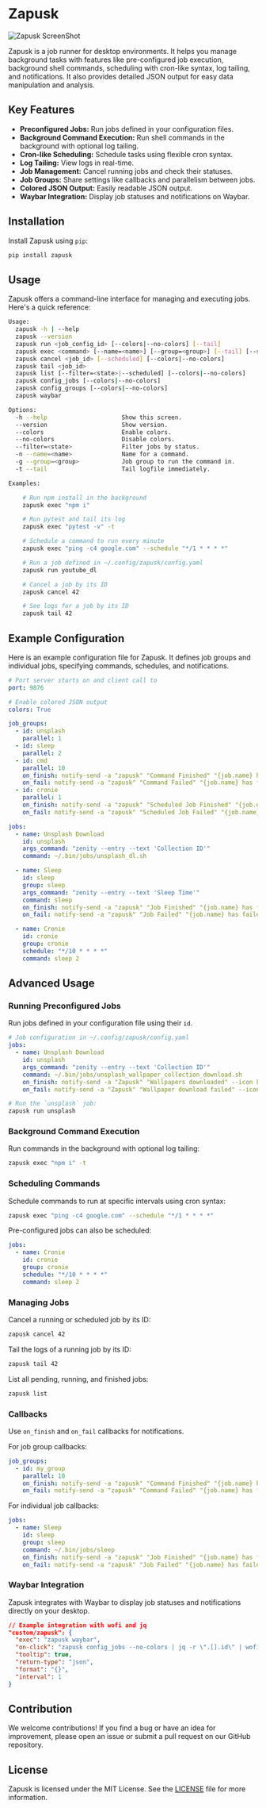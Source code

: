 # Zapusk

![Zapusk ScreenShot](.imgs/zapusk.png)

Zapusk is a job runner for desktop environments. It helps you manage background tasks with features like pre-configured job execution, background shell commands, scheduling with cron-like syntax, log tailing, and notifications. It also provides detailed JSON output for easy data manipulation and analysis.

## Key Features

- **Preconfigured Jobs:** Run jobs defined in your configuration files.
- **Background Command Execution:** Run shell commands in the background with optional log tailing.
- **Cron-like Scheduling:** Schedule tasks using flexible cron syntax.
- **Log Tailing:** View logs in real-time.
- **Job Management:** Cancel running jobs and check their statuses.
- **Job Groups:** Share settings like callbacks and parallelism between jobs.
- **Colored JSON Output:** Easily readable JSON output.
- **Waybar Integration:** Display job statuses and notifications on Waybar.

## Installation

Install Zapusk using `pip`:

```sh
pip install zapusk
```

## Usage

Zapusk offers a command-line interface for managing and executing jobs. Here's a quick reference:

```sh
Usage:
  zapusk -h | --help
  zapusk --version
  zapusk run <job_config_id> [--colors|--no-colors] [--tail]
  zapusk exec <command> [--name=<name>] [--group=<group>] [--tail] [--schedule=<cron_expression>] [--colors|--no-colors]
  zapusk cancel <job_id> [--scheduled] [--colors|--no-colors]
  zapusk tail <job_id>
  zapusk list [--filter=<state>|--scheduled] [--colors|--no-colors]
  zapusk config_jobs [--colors|--no-colors]
  zapusk config_groups [--colors|--no-colors]
  zapusk waybar

Options:
  -h --help                     Show this screen.
  --version                     Show version.
  --colors                      Enable colors.
  --no-colors                   Disable colors.
  --filter=<state>              Filter jobs by status.
  -n --name=<name>              Name for a command.
  -g --group=<group>            Job group to run the command in.
  -t --tail                     Tail logfile immediately.

Examples:

    # Run npm install in the background
    zapusk exec "npm i"

    # Run pytest and tail its log
    zapusk exec "pytest -v" -t

    # Schedule a command to run every minute
    zapusk exec "ping -c4 google.com" --schedule "*/1 * * * *"

    # Run a job defined in ~/.config/zapusk/config.yaml
    zapusk run youtube_dl

    # Cancel a job by its ID
    zapusk cancel 42

    # See logs for a job by its ID
    zapusk tail 42
```

## Example Configuration

Here is an example configuration file for Zapusk. It defines job groups and individual jobs, specifying commands, schedules, and notifications.

```yaml
# Port server starts on and client call to
port: 9876

# Enable colored JSON output
colors: True

job_groups:
  - id: unsplash
    parallel: 1
  - id: sleep
    parallel: 2
  - id: cmd
    parallel: 10
    on_finish: notify-send -a "zapusk" "Command Finished" "{job.name} has finished" --icon kitty
    on_fail: notify-send -a "zapusk" "Command Failed" "{job.name} has failed" --icon kitty
  - id: cronie
    parallel: 1
    on_finish: notify-send -a "zapusk" "Scheduled Job Finished" "{job.name} has finished" --icon kitty
    on_fail: notify-send -a "zapusk" "Scheduled Job Failed" "{job.name} has failed" --icon kitty

jobs:
  - name: Unsplash Download
    id: unsplash
    args_command: "zenity --entry --text 'Collection ID'"
    command: ~/.bin/jobs/unsplash_dl.sh

  - name: Sleep
    id: sleep
    group: sleep
    args_command: "zenity --entry --text 'Sleep Time'"
    command: sleep
    on_finish: notify-send -a "zapusk" "Job Finished" "{job.name} has finished" --icon kitty
    on_fail: notify-send -a "zapusk" "Job Failed" "{job.name} has failed" --icon kitty

  - name: Cronie
    id: cronie
    group: cronie
    schedule: "*/10 * * * *"
    command: sleep 2
```

## Advanced Usage

### Running Preconfigured Jobs

Run jobs defined in your configuration file using their `id`.

```yaml
# Job configuration in ~/.config/zapusk/config.yaml
jobs:
  - name: Unsplash Download
    id: unsplash
    args_command: "zenity --entry --text 'Collection ID'"
    command: ~/.bin/jobs/unsplash_wallpaper_collection_download.sh
    on_finish: notify-send -a "Zapusk" "Wallpapers downloaded" --icon kitty
    on_fail: notify-send -a "Zapusk" "Wallpaper download failed" --icon kitty
```

```sh
# Run the `unsplash` job:
zapusk run unsplash
```

### Background Command Execution

Run commands in the background with optional log tailing:

```sh
zapusk exec "npm i" -t
```

### Scheduling Commands

Schedule commands to run at specific intervals using cron syntax:

```sh
zapusk exec "ping -c4 google.com" --schedule "*/1 * * * *"
```

Pre-configured jobs can also be scheduled:

```yaml
jobs:
  - name: Cronie
    id: cronie
    group: cronie
    schedule: "*/10 * * * *"
    command: sleep 2
```

### Managing Jobs

Cancel a running or scheduled job by its ID:

```sh
zapusk cancel 42
```

Tail the logs of a running job by its ID:

```sh
zapusk tail 42
```

List all pending, running, and finished jobs:

```sh
zapusk list
```

### Callbacks

Use `on_finish` and `on_fail` callbacks for notifications.

For job group callbacks:

```yaml
job_groups:
  - id: my_group
    parallel: 10
    on_finish: notify-send -a "zapusk" "Command Finished" "{job.name} has finished" --icon kitty
    on_fail: notify-send -a "zapusk" "Command Failed" "{job.name} has failed" --icon kitty
```

For individual job callbacks:

```yaml
jobs:
  - name: Sleep
    id: sleep
    group: sleep
    command: ~/.bin/jobs/sleep
    on_finish: notify-send -a "zapusk" "Job Finished" "{job.name} has finished" --icon kitty
    on_fail: notify-send -a "zapusk" "Job Failed" "{job.name} has failed" --icon kitty
```

### Waybar Integration

Zapusk integrates with Waybar to display job statuses and notifications directly on your desktop.

```json
// Example integration with wofi and jq
"custom/zapusk": {
  "exec": "zapusk waybar",
  "on-click": "zapusk config_jobs --no-colors | jq -r \".[].id\" | wofi --dmenu | xargs -I{} zapusk run {}",
  "tooltip": true,
  "return-type": "json",
  "format": "{}",
  "interval": 1
}
```

## Contribution

We welcome contributions! If you find a bug or have an idea for improvement, please open an issue or submit a pull request on our GitHub repository.

## License

Zapusk is licensed under the MIT License. See the [LICENSE](LICENSE) file for more information.
